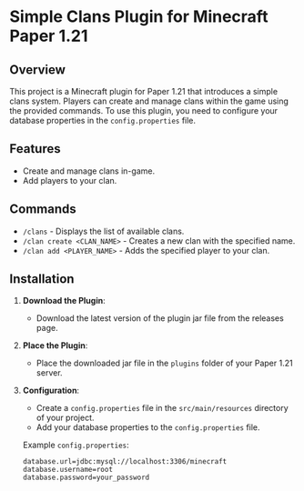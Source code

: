 # Simple Clans Plugin for Minecraft Paper 1.21

## Overview

This project is a Minecraft plugin for Paper 1.21 that introduces a simple clans system. Players can create and manage clans within the game using the provided commands. To use this plugin, you need to configure your database properties in the `config.properties` file.

## Features

- Create and manage clans in-game.
- Add players to your clan.

## Commands

- `/clans` - Displays the list of available clans.
- `/clan create <CLAN_NAME>` - Creates a new clan with the specified name.
- `/clan add <PLAYER_NAME>` - Adds the specified player to your clan.

## Installation

1. **Download the Plugin**:
   - Download the latest version of the plugin jar file from the releases page.

2. **Place the Plugin**:
   - Place the downloaded jar file in the `plugins` folder of your Paper 1.21 server.

3. **Configuration**:
   - Create a `config.properties` file in the `src/main/resources` directory of your project.
   - Add your database properties to the `config.properties` file.

   Example `config.properties`:
   ```properties
   database.url=jdbc:mysql://localhost:3306/minecraft
   database.username=root
   database.password=your_password


